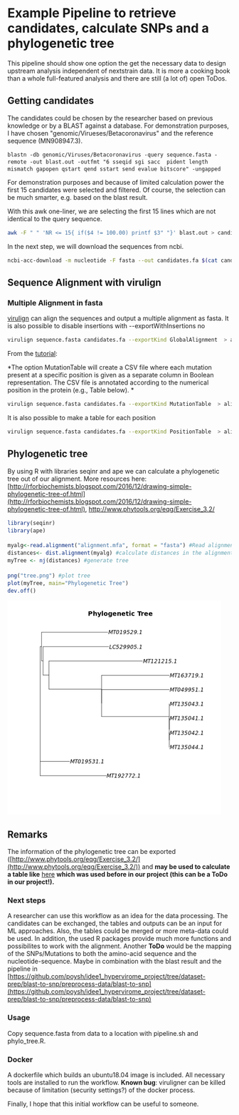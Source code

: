 # Example Pipeline to retrieve candidates, calculate SNPs and a phylogenetic tree
This pipeline should show one option the get the necessary data to design upstream analysis independent of nextstrain data. 
It is more a cooking book than a whole full-featured analysis and there are still (a lot of) open ToDos. 

## Getting candidates
The candidates could be chosen by the researcher based on previous knowledge or by a BLAST against a database.
For demonstration purposes, I have chosen "genomic/Virueses/Betacoronavirus" and the reference sequence (MN908947.3). 

```
blastn -db genomic/Viruses/Betacoronavirus -query sequence.fasta -remote -out blast.out -outfmt "6 sseqid sgi sacc  pident length mismatch gapopen qstart qend sstart send evalue bitscore" -ungapped
```

For demonstration purposes and because of limited calculation power the first 15 candidates were selected and filtered. 
Of course, the selection can be much smarter, e.g. based on the blast result. 

With this awk one-liner, we are selecting the first 15 lines which are not identical to the query sequence.

```bash
awk -F " " 'NR <= 15{ if($4 != 100.00) printf $3" "}' blast.out > candidates.ids
```
In the next step, we will download the sequences from ncbi. 

```bash
ncbi-acc-download -m nucleotide -F fasta --out candidates.fa $(cat candidates.ids)
```

## Sequence Alignment with virulign
### Multiple Alignment in fasta 
[virulign](https://github.com/rega-cev/virulign) can align the sequences and output a multiple alignment as fasta. It is also possible to disable insertions with --exportWithInsertions no

```bash
virulign sequence.fasta candidates.fa --exportKind GlobalAlignment  > alignment.mfa
```
From the [tutorial](https://github.com/rega-cev/virulign-tutorial): 

*The option MutationTable will create a CSV file where each mutation present at a specific position is given as a separate column in Boolean representation. The CSV file is annotated according to the numerical position in the protein (e.g., Table below).
*

```bash
virulign sequence.fasta candidates.fa --exportKind MutationTable  > alignment_mutations.tab
```
It is also possible to make a table for each position

```bash
virulign sequence.fasta candidates.fa --exportKind PositionTable  > alignment_positions.tab
```

## Phylogenetic tree
By using R with libraries seqinr and ape we can calculate a phylogenetic tree out of our alignment. 
More resources here: [http://rforbiochemists.blogspot.com/2016/12/drawing-simple-phylogenetic-tree-of.html](http://rforbiochemists.blogspot.com/2016/12/drawing-simple-phylogenetic-tree-of.html),
[http://www.phytools.org/eqg/Exercise_3.2/
](http://www.phytools.org/eqg/Exercise_3.2/)

```R
library(seqinr)
library(ape)

myalg<-read.alignment("alignment.mfa", format = "fasta") #Read alignment
distances<- dist.alignment(myalg) #calculate distances in the alignment
myTree <- nj(distances) #generate tree

png("tree.png") #plot tree
plot(myTree, main="Phylogenetic Tree")
dev.off()
```
![Phylogenetic Tree](data/tree.png)

## Remarks
The information of the phylogenetic tree can be exported ([http://www.phytools.org/eqg/Exercise_3.2/](http://www.phytools.org/eqg/Exercise_3.2/)) and **may be used to calculate a table like** [here](https://github.com/poysh/idee1_hypervirome_project/tree/dev/data/processed) **which was used before in our project (this can be a ToDo in our project!).** 
### Next steps
A researcher can use this workflow as an idea for the data processing. The candidates can be exchanged, the tables and outputs can be an input for ML approaches. Also, the tables could be merged or more meta-data could be used. In addition, the used R packages provide much more functions and possibilites to work with the alignment.
Another **ToDo** would be the mapping of the SNPs/Mutations to both the amino-acid sequence and the nucleotide-sequence. Maybe in combination with the blast result and the pipeline in [https://github.com/poysh/idee1_hypervirome_project/tree/dataset-prep/blast-to-snp/preprocess-data/blast-to-snp](https://github.com/poysh/idee1_hypervirome_project/tree/dataset-prep/blast-to-snp/preprocess-data/blast-to-snp)
### Usage
Copy sequence.fasta from data to a location with pipeline.sh and phylo_tree.R.
### Docker
A dockerfile which builds an ubuntu18.04 image is included. All necessary tools are installed to run the workflow. 
**Known bug**: viruligner can be killed because of limitation (security settings?) of the docker process.

Finally, I hope that this initial workflow can be useful to someone. 

